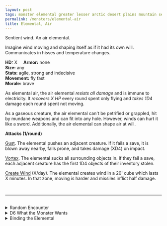 ```yaml
---
layout: post
tags: monster elemental greater lesser arctic desert plains mountain sea magical air astral
permalink: /monsters/elemental-air
title: Elemental, Air
---
```


Sentient wind. An air elemental.

Imagine wind moving and shaping itself as if it had its own will. Communicates in hisses and temperature changes.

**HD:** X  &nbsp; &nbsp;  **Armor:** none <br>
**Size:** any <br>
**Stats:** agile, strong and indecisive <br>
**Movement:** fly fast<br>
**Morale:** brave <br>

As elemental air, the air elemental *resists all damage* and is immune to electricity. It *recovers X HP* every round spent only flying and *takes 1D4* damage each round spent not moving.

As a gaseous creature, the air elemental can't be petrified or grappled, hit by mundane weapons and can fit into any hole. However, winds can hurt it like a sword. Additionally, the air elemental can shape air at will.

**Attacks (1/round)**

<ins>Gust</ins>. The elemental pushes an adjacent creature. If it fails a save, it is blown away nearby, falls prone, and takes damage (XD4) on impact.

<ins>Vortex</ins>. The elemental sucks all surrounding objects in. If they fail a save, each adjacent creature has the first 1D4 objects of their inventory stolen.

<ins>Create Wind</ins> (X/day). The elemental creates wind in a 20' cube which lasts X minutes. In that zone, moving is harder and missiles inflict half damage.


<br>

---

<br>

<details markdown="1">
<summary>Random Encounter</summary>

1. **Monster:** 1 air elemental.
1. **Lair:** Arcane maelstrom. <br>    &nbsp; OR <br>    **Omen:** Howling gusts of wind envelop the area.
1. **Spoor:** Everything here has been scattered by wind.
1. **Tracks:** Things in random locations, having been blown by the wind.
1. **Trace:** Very windy weather.
1. **Trace:** A bright blue shard from a summoning crystal.

</details>

<details markdown="1">
<summary>D6 What the Monster Wants </summary>

1. Destroy every static object.
1. Protect the sky.
1. Fight water.
1. Fight fire
1. Fight earth.
1. Return to air.

</details>

<details markdown="1">
<summary>Binding the Elemental</summary>
 
You gain a [Spell Dice](https://saltygoo.github.io/class/magic-user#spells), one Doom Point and ...

1. ... your weight is reduced by 80%.
1. ... wind is against you.
1. ... you conduct electricity.
1. ... your clothes are always bellowing.
1. ... you hover.
1. ... the spell word air.  

If you roll a catastrophe, the elemental is released.

</details>
